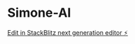# Simone-AI

[Edit in StackBlitz next generation editor ⚡️](https://stackblitz.com/~/github.com/Simone-AI1/Simone-AI)